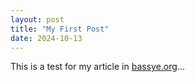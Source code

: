 ```yaml
---
layout: post
title: "My First Post"
date: 2024-10-13
---
```


This is a test for my article in [bassye.org](https://bassye.org)...
